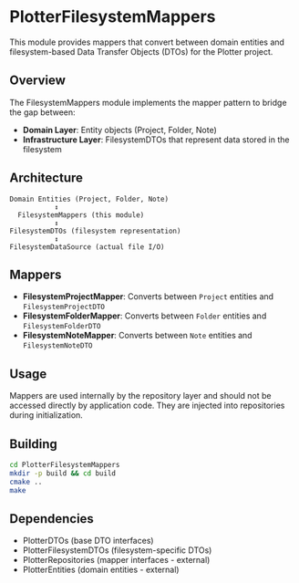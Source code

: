 # PlotterFilesystemMappers

This module provides mappers that convert between domain entities and filesystem-based Data Transfer Objects (DTOs) for the Plotter project.

## Overview

The FilesystemMappers module implements the mapper pattern to bridge the gap between:
- **Domain Layer**: Entity objects (Project, Folder, Note)
- **Infrastructure Layer**: FilesystemDTOs that represent data stored in the filesystem

## Architecture

```
Domain Entities (Project, Folder, Note)
           ↕
  FilesystemMappers (this module)
           ↕
FilesystemDTOs (filesystem representation)
           ↕
FilesystemDataSource (actual file I/O)
```

## Mappers

- **FilesystemProjectMapper**: Converts between `Project` entities and `FilesystemProjectDTO`
- **FilesystemFolderMapper**: Converts between `Folder` entities and `FilesystemFolderDTO`
- **FilesystemNoteMapper**: Converts between `Note` entities and `FilesystemNoteDTO`

## Usage

Mappers are used internally by the repository layer and should not be accessed directly by application code. They are injected into repositories during initialization.

## Building

```bash
cd PlotterFilesystemMappers
mkdir -p build && cd build
cmake ..
make
```

## Dependencies

- PlotterDTOs (base DTO interfaces)
- PlotterFilesystemDTOs (filesystem-specific DTOs)
- PlotterRepositories (mapper interfaces - external)
- PlotterEntities (domain entities - external)

